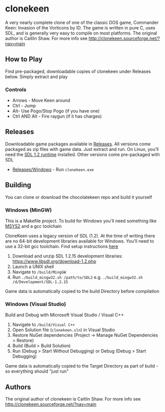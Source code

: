 # clonekeen
A very nearly complete clone of one of the classic DOS game, Commander Keen: Invasion of the Vorticons by ID. The game is written in pure C, uses SDL, and is generally very easy to compile on most platforms. The original author is Caitlin Shaw. For more info see http://clonekeen.sourceforge.net/?nav=main

## How to Play
Find pre-packaged, downloadable copies of clonekeen under Releases below. Simply extract and play  

### Controls
* Arrows - Move Keen around
* Ctrl - Jump
* Alt- Use Pogo/Stop Pogo (if you have one)
* Ctrl AND Alt - Fire raygun (if it has charges)

## Releases
Downloadable game packages available in <a href="https://github.com/jamesfmackenzie/clonekeen/tree/master/Releases">Releases</a>. All versions come packaged as zip files with game data. Just extract and run. On Linux, you'll need the <a href="https://wiki.libsdl.org/Installation#Linux.2FUnix" target="_blank">SDL 1.2 runtime</a> installed. Other versions come pre-packaged with SDL

<!--* <a href="https://github.com/jamesfmackenzie/clonekeen/tree/master/Releases/Linux">Releases/Linux</a> - Linux version. Run `./keen`-->
* <a href="https://github.com/jamesfmackenzie/clonekeen/tree/master/Releases/Windows">Releases/Windows</a> - Run `clonekeen.exe`

## Building
You can clone or download the chocolatekeen repo and build it yourself

<!--### Linux
For Linux builds you'll need a C compiler (e.g. gcc) and toolchain. The setup varies between distros. For Ubuntu you can install the build-essential package via `sudo apt-get install build-essential`. Once you have that setup:

1. Install the SDL 1.2.15 development libraries. This varies between Linux distros. For Ubuntu it's `sudo apt-get install libsdl1.2-dev`
2. Launch a shell
3. Navigate to `/build/linux`
4. Run `./build_linux.sh`
-->

### Windows (MinGW)
This is a Makefile project. To build for Windows you'll need something like <a href="https://www.msys2.org/" target="_blank">MSYS2</a> and a gcc toolchain

CloneKeen uses a legacy version of SDL (1.2). At the time of writing there are no 64-bit development libraries available for Windows. You'll need to use a 32-bit gcc toolchain. Find setup instructions <a href="https://www.math.ucla.edu/~wotaoyin/windows_coding.html" target="_blank">here</a>

1. Download and unzip SDL 1.2.15 development libraries: https://www.libsdl.org/download-1.2.php
2. Launch a UNIX shell
3. Navigate to `/build/MingGW`
4. Run `./build_mingw32.sh /path/to/SDL2` e.g. `./build_mingw32.sh /d/Development/SDL-1.2.15`

Game data is automatically copied to the build Directory before compilation

### Windows (Visual Studio)
Build and Debug with Microsoft Visual Studio / Visual C++

1. Navigate to `/build/Visual C++`
2. Open Solution file (`clonekeen.sln`) in Visual Studio
3. Restore NuGet dependencies (Project -> Manage NuGet Dependencies > Restore)
4. Build (Build > Build Solution)
5. Run (Debug > Start Without Debugging) or Debug (Debug > Start Debugging)

Game data is automatically copied to the Target Directory as part of build - so everything should "just run"

## Authors
The original author of clonekeen is Caitlin Shaw. For more info see http://clonekeen.sourceforge.net/?nav=main
